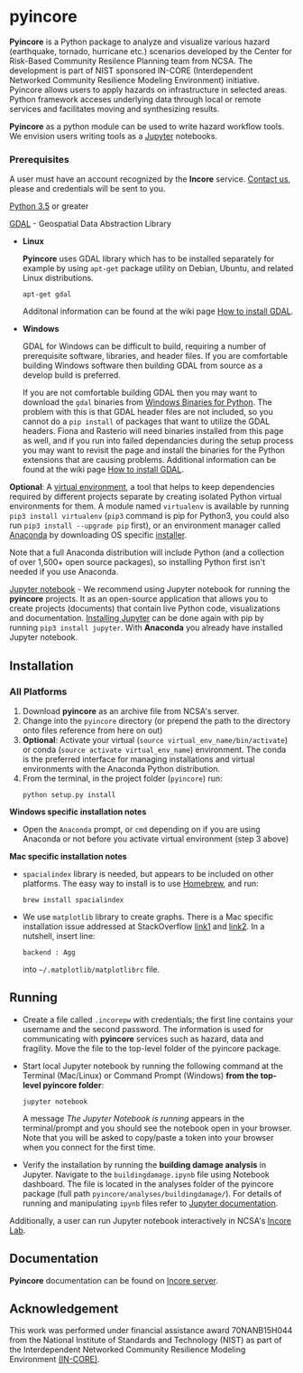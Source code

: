 # pyincore

**Pyincore** is a Python package to analyze and visualize various hazard (earthquake, tornado, hurricane etc.) 
scenarios developed by the Center for Risk-Based Community Resilence Planning team from NCSA. 
The development is part of NIST sponsored IN-CORE (Interdependent Networked Community Resilience Modeling 
Environment) initiative. Pyincore allows users to apply hazards on infrastructure in selected areas. 
Python framework acceses underlying data through local or remote services and facilitates moving 
and synthesizing results.
                      
**Pyincore** as a python module can be used to write hazard workflow tools. We envision users writing tools 
as a [Jupyter](https://jupyter.org/) notebooks.

### Prerequisites

A user must have an account recognized by the **Incore** service. [Contact us](https://incore.ncsa.illinois.edu), please 
and credentials will be sent to you.

[Python 3.5](https://www.python.org) or greater

[GDAL](https://www.gdal.org) - Geospatial Data Abstraction Library

- **Linux** 

    **Pyincore** uses GDAL library which has to be installed separately for example by using `apt-get` package utility 
    on Debian, Ubuntu, and related Linux distributions.
    ```
    apt-get gdal
    ```
    Additonal information can be found  at the wiki page [How to install GDAL](https://github.com/domlysz/BlenderGIS/wiki/How-to-install-GDAL).

- **Windows**

    GDAL for Windows can be difficult to build, requiring a number of prerequisite software, libraries, and header files. 
    If you are comfortable building Windows software then building GDAL from source as a develop build is preferred.
    
    If you are not comfortable building GDAL then you may want to download the `gdal` binaries 
    from [Windows Binaries for Python](https://www.lfd.uci.edu/~gohlke/pythonlibs/). 
    The problem with this is that GDAL header files are not included, so you cannot do a `pip install` of packages that want to utilize 
    the GDAL headers. Fiona and Rasterio will need binaries installed from this page as well, 
    and if you run into failed dependancies during the setup process you may want to revisit 
    the page and install the binaries for the Python extensions that are causing problems. 
    Additional information can be found at the wiki page [How to install GDAL](https://github.com/domlysz/BlenderGIS/wiki/How-to-install-GDAL).


**Optional**: A [virtual environment](https://www.pythonforbeginners.com/basics/how-to-use-python-virtualenv/), a tool that helps to keep dependencies required by different projects separate
by creating isolated Python virtual environments for them. A module named `virtualenv` is available by running `pip3 install virtualenv` 
(`pip3` command is pip for Python3, you could also run `pip3 install --upgrade pip` first), or an environment manager 
called [Anaconda](https://www.anaconda.com/distribution/) by downloading OS specific [installer](https://docs.anaconda.com/anaconda/install/).

Note that a full Anaconda distribution will include Python (and a collection of over 1,500+ open source packages), so installing Python first isn't needed if you use Anaconda.

[Jupyter notebook](https://jupyter.org/) - We recommend using Jupyter notebook for running the **pyincore** projects. 
It as an open-source application that allows you to create projects (documents) that contain live Python code, 
visualizations and documentation. [Installing Jupyter](https://jupyter.org/install.html) can be done again with pip by 
running `pip3 install jupyter`. With **Anaconda** you already have installed Jupyter notebook.


## Installation

### All Platforms

1. Download **pyincore** as an archive file from NCSA's server.
2. Change into the `pyincore` directory (or prepend the path to the directory onto files reference from here on out)
3. **Optional**: Activate your virtual (`source virtual_env_name/bin/activate`) or conda (`source activate virtual_env_name`) environment. 
The conda is the preferred interface for managing installations and virtual environments with the Anaconda Python distribution. 
4. From the terminal, in the project folder (`pyincore`) run:
    ```
    python setup.py install
    ```

**Windows specific installation notes**
    
- Open the `Anaconda` prompt, or `cmd` depending on if you are using Anaconda or not before you activate 
virtual environment (step 3 above)

**Mac specific installation notes**

- `spacialindex` library is needed, but appears to be included on other platforms. The easy way to install 
is to use [Homebrew](https://brew.sh/), and run:
    ```
    brew install spacialindex
    ```
    
- We use `matplotlib` library to create graphs. There is a Mac specific installation issue addressed at 
StackOverflow [link1](https://stackoverflow.com/questions/4130355/python-matplotlib-framework-under-macosx) and 
[link2](https://stackoverflow.com/questions/21784641/installation-issue-with-matplotlib-python). In a nutshell, 
insert line:
    ```
    backend : Agg
    ```

    into `~/.matplotlib/matplotlibrc` file.

## Running

- Create a file called `.incorepw`  with credentials; the first line contains your username and the second password. 
The information is used for communicating with **pyincore** services such as hazard, data and fragility. 
Move the file to the top-level folder of the pyincore package.

- Start local Jupyter notebook by running the following command at the Terminal (Mac/Linux) or Command Prompt (Windows) **from the top-level pyincore folder**:
    ```
    jupyter notebook
    ```
    A message *The Jupyter Notebook is running* appears in the terminal/prompt 
    and you should see the notebook open in your browser. 
    Note that you will be asked to copy/paste a token into your browser when you connect 
    for the first time.


- Verify the installation by running the **building damage analysis** in Jupyter. Navigate to the `buildingdamage.ipynb` 
file using Notebook dashboard. The file is located in the analyses folder of the pyincore package (full 
path `pyincore/analyses/buildingdamage/`). For details of running and manipulating `ipynb` files refer 
to [Jupyter documentation](https://jupyter.readthedocs.io/en/latest/running.html#running).


Additionally, a user can run Jupyter notebook interactively in NCSA's [Incore Lab](https://incore-jupyter.ncsa.illinois.edu/hub/login).


## Documentation

**Pyincore** documentation can be found on [Incore server](http://incore2.ncsa.illinois.edu/).


## Acknowledgement
This work was performed under financial assistance award 70NANB15H044 from 
the National Institute of Standards and Technology (NIST) as part of 
the Interdependent Networked Community Resilience Modeling 
Environment [(IN-CORE)](http://resilience.colostate.edu/in_core.shtml).